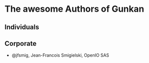 # The awesome Authors of Gunkan

## Individuals

## Corporate
* @jfsmig, Jean-Francois Smigielski, OpenIO SAS
